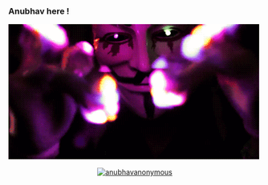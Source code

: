 ### Anubhav here !
![](giphy.gif)


<p align="center">
<a href="https://github.com/anubhavanonymous"><img title="anubhavanonymous" src="https://github-readme-stats.vercel.app/api/top-langs/?username=anubhavanonymous&layout=compact"></a>
</p>
